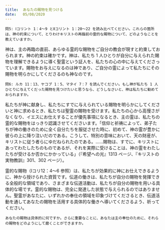```yaml
---
title:  あなたの賜物を見つける
date:   05/08/2020
---
```


`問5: Ⅰコリント 1：4～9 とⅡコリント 1：20～22 を読み比べてください。これらの箇所は、神の約束について、とりわけキリストの再臨前の霊的な賜物について、どのようなことを教えていますか。`

神は、主の再臨の直前、あらゆる霊的な賜物をご自分の教会が現すと約束しておられます。神の約束は確かです。神は、私たち 1 人ひとりが自分に与えられた賜物を理解できるように導く聖霊という証人を、私たちの心の中に与えてくださっています。賜物をお与えになるのは神であり、ご自分の霊によって私たちにその賜物を明らかにしてくださるのも神なのです。

`問6: ルカ 11：13、ヤコブ 1：5、マタイ 7：7 を読んでください。もし神が私たち 1 人ひとりに与えてくだった賜物を見つけたいと思うなら、どうしなさいと、神は私たちに勧めておられますか。`

私たちが神に献身し、私たちにすでに与えられている賜物を明らかにしてくださいと神に求めるとき、私たちは聖霊の賜物を受けます。私たちの心から高慢さがなくなり、イエスにお仕えすることが優先事項になるとき、主の霊は、私たちの霊的な賜物をはっきり認識させてくださいます。「信仰と祈祷によって、弟子たちが神の働きのために全く自分たちを服従させた時に、初めて、神の霊が豊かに彼らの上に降り注いだのである。こうして、特別の意味において、天の財産が、キリストに従う者らにゆだねられたのである。……賜物は、すでに、キリストにあってわたしたちのものであるが、それを実際に受けることは、神の霊をわたしたちが受けるか否かにかかっている」（『希望への光』1313 ページ、『キリストの実物教訓』301、302 ページ）。

霊的な賜物（Ⅰコリ12：4～6 参照）は、私たちが効果的に神にお仕えできるように、神から授けられた資質です。伝道の働きは、私たちが自分の賜物を発揮できる全般的な領域であり、さまざまな伝道活動は、私たちが自分の賜物を用いる具体的な場です。霊的な賜物は、完全に発達した状態で与えられるのではありません。聖霊があなたに、いずれかの奉仕の領域を印象づけてくださるとき、伝道活動を通してあなたの賜物を活用する具体的な働きへ導いてくださるよう、祈ってください。

`あなたの賜物は具体的に何ですか。さらに重要なことに、あなたは主の奉仕のために、それらの賜物をどのようにして磨くことができますか。`
